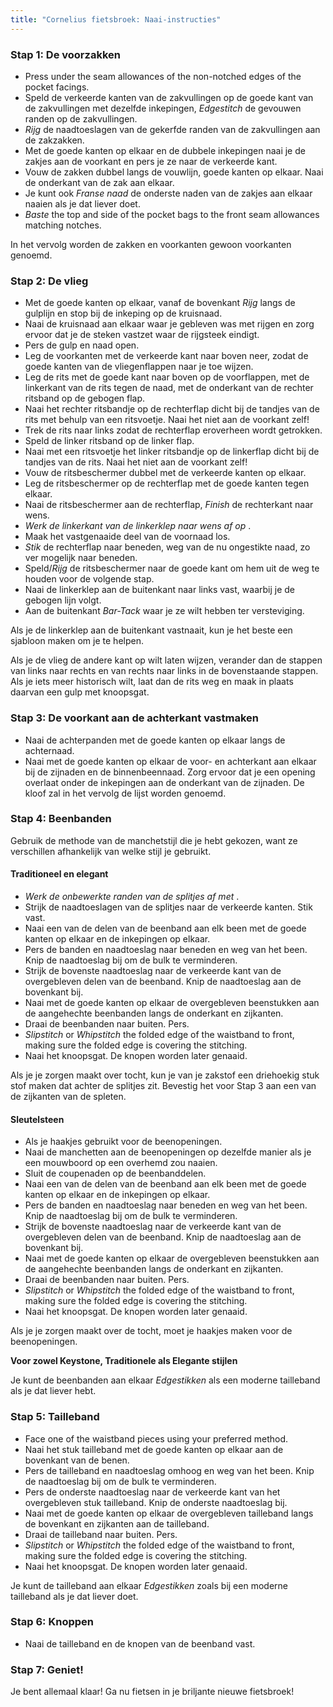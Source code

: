 ```yaml
---
title: "Cornelius fietsbroek: Naai-instructies"
---
```


### Stap 1: De voorzakken

- Press under the seam allowances of the non-notched edges of the pocket facings.
- Speld de verkeerde kanten van de zakvullingen op de goede kant van de zakvullingen met dezelfde inkepingen, _Edgestitch_ de gevouwen randen op de zakvullingen.
- _Rijg_ de naadtoeslagen van de gekerfde randen van de zakvullingen aan de zakzakken.
- Met de goede kanten op elkaar en de dubbele inkepingen naai je de zakjes aan de voorkant en pers je ze naar de verkeerde kant.
- Vouw de zakken dubbel langs de vouwlijn, goede kanten op elkaar. Naai de onderkant van de zak aan elkaar.
- Je kunt ook _Franse naad_ de onderste naden van de zakjes aan elkaar naaien als je dat liever doet.
- _Baste_ the top and side of the pocket bags to the front seam allowances matching notches.

<Note>

In het vervolg worden de zakken en voorkanten gewoon voorkanten genoemd.

</Note>

### Stap 2: De vlieg

- Met de goede kanten op elkaar, vanaf de bovenkant _Rijg_ langs de gulplijn en stop bij de inkeping op de kruisnaad.
- Naai de kruisnaad aan elkaar waar je gebleven was met rijgen en zorg ervoor dat je de steken vastzet waar de rijgsteek eindigt.
- Pers de gulp en naad open.
- Leg de voorkanten met de verkeerde kant naar boven neer, zodat de goede kanten van de vliegenflappen naar je toe wijzen.
- Leg de rits met de goede kant naar boven op de voorflappen, met de linkerkant van de rits tegen de naad, met de onderkant van de rechter ritsband op de gebogen flap.
- Naai het rechter ritsbandje op de rechterflap dicht bij de tandjes van de rits met behulp van een ritsvoetje. Naai het niet aan de voorkant zelf!
- Trek de rits naar links zodat de rechterflap eroverheen wordt getrokken.
- Speld de linker ritsband op de linker flap.
- Naai met een ritsvoetje het linker ritsbandje op de linkerflap dicht bij de tandjes van de rits. Naai het niet aan de voorkant zelf!
- Vouw de ritsbeschermer dubbel met de verkeerde kanten op elkaar.
- Leg de ritsbeschermer op de rechterflap met de goede kanten tegen elkaar.
- Naai de ritsbeschermer aan de rechterflap, _Finish_ de rechterkant naar wens.
- _Werk de linkerkant van de linkerklep naar wens af op_ .
- Maak het vastgenaaide deel van de voornaad los.
- _Stik_ de rechterflap naar beneden, weg van de nu ongestikte naad, zo ver mogelijk naar beneden.
- Speld/_Rijg_ de ritsbeschermer naar de goede kant om hem uit de weg te houden voor de volgende stap.
- Naai de linkerklep aan de buitenkant naar links vast, waarbij je de gebogen lijn volgt.
- Aan de buitenkant _Bar-Tack_ waar je ze wilt hebben ter versteviging.

<Tip>

Als je de linkerklep aan de buitenkant vastnaait, kun je het beste een sjabloon maken om je te helpen.

</Tip>

<Note>

Als je de vlieg de andere kant op wilt laten wijzen, verander dan de stappen van links naar rechts en van rechts naar links in de bovenstaande stappen.  
Als je iets meer historisch wilt, laat dan de rits weg en maak in plaats daarvan een gulp met knoopsgat.

</Note>

### Stap 3: De voorkant aan de achterkant vastmaken

- Naai de achterpanden met de goede kanten op elkaar langs de achternaad.
- Naai met de goede kanten op elkaar de voor- en achterkant aan elkaar bij de zijnaden en de binnenbeennaad. Zorg ervoor dat je een opening overlaat onder de inkepingen aan de onderkant van de zijnaden. De kloof zal in het vervolg de lijst worden genoemd.

### Stap 4: Beenbanden

Gebruik de methode van de manchetstijl die je hebt gekozen, want ze verschillen afhankelijk van welke stijl je gebruikt.

#### Traditioneel en elegant

- _Werk de onbewerkte randen van de splitjes af met_ .
- Strijk de naadtoeslagen van de splitjes naar de verkeerde kanten. Stik vast.
- Naai een van de delen van de beenband aan elk been met de goede kanten op elkaar en de inkepingen op elkaar.
- Pers de banden en naadtoeslag naar beneden en weg van het been. Knip de naadtoeslag bij om de bulk te verminderen.
- Strijk de bovenste naadtoeslag naar de verkeerde kant van de overgebleven delen van de beenband. Knip de naadtoeslag aan de bovenkant bij.
- Naai met de goede kanten op elkaar de overgebleven beenstukken aan de aangehechte beenbanden langs de onderkant en zijkanten.
- Draai de beenbanden naar buiten. Pers.
- _Slipstitch_ or _Whipstitch_ the folded edge of the waistband to front, making sure the folded edge is covering the stitching.
- Naai het knoopsgat. De knopen worden later genaaid.

<Note>

Als je je zorgen maakt over tocht, kun je van je zakstof een driehoekig stuk stof maken dat achter de splitjes zit. Bevestig het voor Stap 3 aan een van de zijkanten van de spleten.

</Note>

#### Sleutelsteen

- Als je haakjes gebruikt voor de beenopeningen.
- Naai de manchetten aan de beenopeningen op dezelfde manier als je een mouwboord op een overhemd zou naaien.
- Sluit de coupenaden op de beenbanddelen.
- Naai een van de delen van de beenband aan elk been met de goede kanten op elkaar en de inkepingen op elkaar.
- Pers de banden en naadtoeslag naar beneden en weg van het been. Knip de naadtoeslag bij om de bulk te verminderen.
- Strijk de bovenste naadtoeslag naar de verkeerde kant van de overgebleven delen van de beenband. Knip de naadtoeslag aan de bovenkant bij.
- Naai met de goede kanten op elkaar de overgebleven beenstukken aan de aangehechte beenbanden langs de onderkant en zijkanten.
- Draai de beenbanden naar buiten. Pers.
- _Slipstitch_ or _Whipstitch_ the folded edge of the waistband to front, making sure the folded edge is covering the stitching.
- Naai het knoopsgat. De knopen worden later genaaid.

<Note>

Als je je zorgen maakt over de tocht, moet je haakjes maken voor de beenopeningen.

</Note>

<Note>

**Voor zowel Keystone, Traditionele als Elegante stijlen**

Je kunt de beenbanden aan elkaar _Edgestikken_ als een moderne tailleband als je dat liever hebt.

</Note>

### Stap 5: Tailleband

- Face one of the waistband pieces using your preferred method.
- Naai het stuk tailleband met de goede kanten op elkaar aan de bovenkant van de benen.
- Pers de tailleband en naadtoeslag omhoog en weg van het been. Knip de naadtoeslag bij om de bulk te verminderen.
- Pers de onderste naadtoeslag naar de verkeerde kant van het overgebleven stuk tailleband. Knip de onderste naadtoeslag bij.
- Naai met de goede kanten op elkaar de overgebleven tailleband langs de bovenkant en zijkanten aan de tailleband.
- Draai de tailleband naar buiten. Pers.
- _Slipstitch_ or _Whipstitch_ the folded edge of the waistband to front, making sure the folded edge is covering the stitching.
- Naai het knoopsgat. De knopen worden later genaaid.

<Note>

Je kunt de tailleband aan elkaar _Edgestikken_ zoals bij een moderne tailleband als je dat liever doet.

</Note>

### Stap 6: Knoppen

- Naai de tailleband en de knopen van de beenband vast.

### Stap 7: Geniet!

Je bent allemaal klaar! Ga nu fietsen in je briljante nieuwe fietsbroek!
